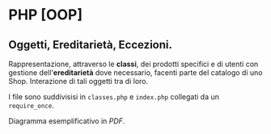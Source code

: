 # PHP [OOP]
## Oggetti, Ereditarietà, Eccezioni.

Rappresentazione, attraverso le **classi**, dei prodotti specifici e di utenti con gestione dell'**ereditarietà** dove necessario, facenti parte del catalogo di uno Shop.
Interazione di tali oggetti tra di loro.

I file sono suddivisisi in `classes.php` e `index.php` collegati da un `require_once`.

Diagramma esemplificativo in _PDF_.
